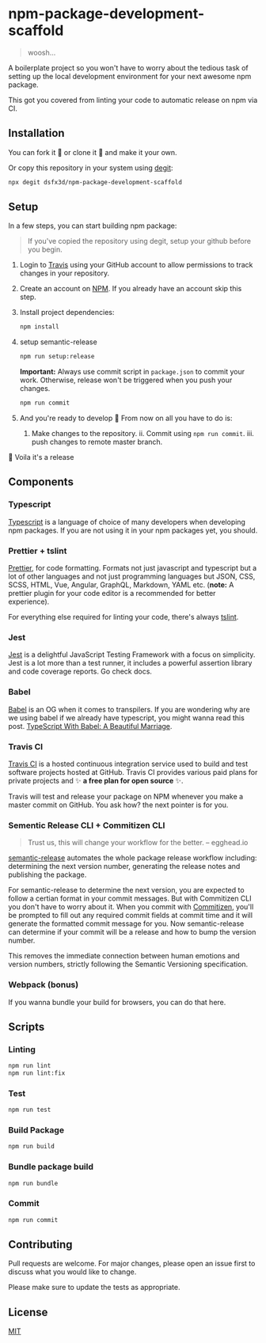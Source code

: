 # npm-package-development-scaffold

> woosh...

A boilerplate project so you won't have to worry about the tedious task of setting up the local development environment for your next awesome npm package.

This got you covered from linting your code to automatic release on npm via CI.

## Installation

You can fork it :fork_and_knife: or clone it :sheep: and make it your own.

Or copy this repository in your system using [degit](https://www.npmjs.com/package/degit):

```bash
npx degit dsfx3d/npm-package-development-scaffold
```

## Setup

In a few steps, you can start building npm package:

> If you've copied the repository using degit, setup your github before you begin.

1. Login to [Travis](https://travis-ci.org/) using your GitHub account to allow permissions to track changes in your repository.

2. Create an account on [NPM](https://www.npmjs.com/package/degit). If you already have an account skip this step.

3. Install project dependencies:

   ```bash
   npm install
   ```

4. setup semantic-release

   ```bash
   npm run setup:release
   ```

   **Important:** Always use commit script in `package.json` to commit your work. Otherwise, release won't be triggered when you push your changes.

   ```bash
   npm run commit
   ```

5. And you're ready to develop :muscle:
   From now on all you have to do is:

   1. Make changes to the repository.
      ii. Commit using `npm run commit`.
      iii. push changes to remote master branch.

:dart: Voila it's a release

## Components

### Typescript

[Typescript](https://www.typescriptlang.org/) is a language of choice of many developers when developing npm packages. If you are not using it in your npm packages yet, you should.

### Prettier + tslint

[Prettier](https://www.npmjs.com/package/prettier), for code formatting. Formats not just javascript and typescript but a lot of other languages and not just programming languages but JSON, CSS, SCSS, HTML, Vue, Angular, GraphQL, Markdown, YAML etc. (**note:** A prettier plugin for your code editor is a recommended for better experience).

For everything else required for linting your code, there's always [tslint](https://palantir.github.io/tslint/).

### Jest

[Jest](https://jestjs.io/en/) is a delightful JavaScript Testing Framework with a focus on simplicity. Jest is a lot more than a test runner, it includes a powerful assertion library and code coverage reports. Go check docs.

### Babel

[Babel](https://babeljs.io/) is an OG when it comes to transpilers. If you are wondering why are we using babel if we already have typescript, you might wanna read this post. [TypeScript With Babel: A Beautiful Marriage](https://iamturns.com/typescript-babel/).

### Travis CI

[Travis CI](https://travis-ci.org/) is a hosted continuous integration service used to build and test software projects hosted at GitHub. Travis CI provides various paid plans for private projects and :sparkles: **a free plan for open source** :sparkles:.

Travis will test and release your package on NPM whenever you make a master commit on GitHub. You ask how? the next pointer is for you.

### Sementic Release CLI + Commitizen CLI

> Trust us, this will change your workflow for the better. – egghead.io

[semantic-release](https://github.com/semantic-release/semantic-release) automates the whole package release workflow including: determining the next version number, generating the release notes and publishing the package.

For semantic-release to determine the next version, you are expected to follow a certian format in your commit messages. But with Commitizen CLI you don't have to worry about it. When you commit with [Commitizen](https://www.npmjs.com/package/commitizen), you'll be prompted to fill out any required commit fields at commit time and it will generate the formatted commit message for you. Now semantic-release can determine if your commit will be a release and how to bump the version number.

This removes the immediate connection between human emotions and version numbers, strictly following the Semantic Versioning specification.

### Webpack (bonus)

If you wanna bundle your build for browsers, you can do that here.

## Scripts

### Linting

```bash
npm run lint
npm run lint:fix
```

### Test

```bash
npm run test
```

### Build Package

```bash
npm run build
```

### Bundle package build

```bash
npm run bundle
```

### Commit

```bash
npm run commit
```

## Contributing

Pull requests are welcome. For major changes, please open an issue first to discuss what you would like to change.

Please make sure to update the tests as appropriate.

## License

[MIT](https://choosealicense.com/licenses/mit/)

